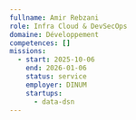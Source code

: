 ```yaml
---
fullname: Amir Rebzani
role: Infra Cloud & DevSecOps
domaine: Développement
competences: []
missions:
  - start: 2025-10-06
    end: 2026-01-06
    status: service
    employer: DINUM
    startups:
      - data-dsn
---
```

